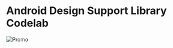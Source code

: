 # Android Design Support Library Codelab

![Promo](https://raw.githubusercontent.com/nuuneoi/Lab-Android-DesignLibrary/master/promo.jpg)
